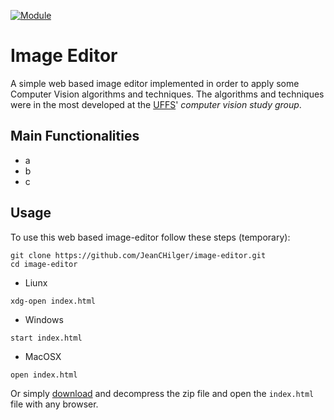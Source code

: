 [![Module](https://img.shields.io/badge/module-opencvjs-orange.svg?style=flat
)](https://docs.opencv.org/3.4/df/df7/tutorial_js_table_of_contents_setup.html "OpecvJS Tutorials")

# Image Editor

A simple web based image editor implemented in order to apply some Computer Vision algorithms and techniques.
The algorithms and techniques were in the most developed at the [UFFS](https://www.uffs.edu.br/campi/chapeco)' *computer vision study group*.

## Main Functionalities

- a
- b
- c

## Usage

To use this web based image-editor follow these steps (temporary):
```
git clone https://github.com/JeanCHilger/image-editor.git
cd image-editor
```
- Liunx
```
xdg-open index.html
```
- Windows
```
start index.html
```
- MacOSX
```
open index.html
```

Or simply [download](https://github.com/JeanCHilger/image-editor/archive/master.zip) and decompress the zip file and open the `index.html` file with any browser.

